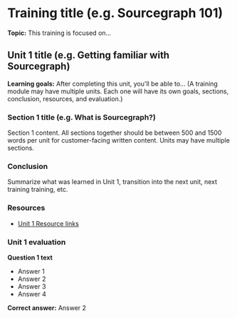 # Training title (e.g. Sourcegraph 101)

**Topic:** This training is focused on...

## Unit 1 title (e.g. Getting familiar with Sourcegraph)

**Learning goals:** After completing this unit, you'll be able to... (A training module may have multiple units. Each one will have its own goals, sections, conclusion, resources, and evaluation.)

### Section 1 title (e.g. What is Sourcegraph?)

Section 1 content. All sections together should be between 500 and 1500 words per unit for customer-facing written content. Units may have multiple sections.

### Conclusion

Summarize what was learned in Unit 1, transition into the next unit, next training training, etc.

### Resources 

* [Unit 1 Resource links](https://www.sourcegraph.com)

### Unit 1 evaluation

**Question 1 text**

 * Answer 1
 * Answer 2
 * Answer 3
 * Answer 4

**Correct answer:** Answer 2
